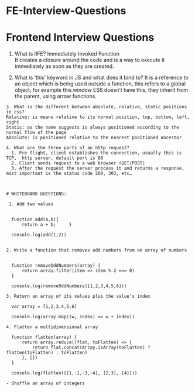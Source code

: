 # FE-Interview-Questions

# Frontend Interview Questions

1. What is IIFE?
Immediately Invoked Function   
It creates a closure around the code and is a way to execute it immediately as soon as they are created.
	

  2. What is ‘this’ keyword in JS and what does it bind to?
	 It is a reference to an object which is being used outside a function, this refers to a global object, for example this.window
  	ES6 doesn’t have this, they inherit from the parent, using arrow functions.

	3. What is the different between absolute, relative, static positions in css?
	Relative: is means relative to its normal position, top, bottom, left, right
	Static: as the name suggests is always positioned according to the normal flow of the page
	Absolute: is positioned relative to the nearest positioned ancestor

	4. What are the three parts of an http request?
	  1. Pre flight, client establishes the connection, usually this is TCP,  http server, default port is 80
	  2. Client sends request to a web browser (GET/POST)
	  3. After the request the server process it and returns a response, most important is the status code 200, 303, etc…



	# WHITEBOARD QUESTIONS:

	 1. Add two values


	  function add(a,b){
		  return a + b; 	}

	  console.log(add(1,2))
	

	2. Write a function that removes odd numbers from an array of numbers
	

	  function removeOddNumbers(array) {
  		  return array.filter(item => item % 2 === 0)
	  }

	  console.log(removeOddNumbers([1,2,3,4,5,6]))

	3. Return an array of its values plus the value’s index
	
	  var array = [1,2,3,4,5,6]

	  console.log(array.map((w, index) => w + index))

	4. Flatten a multidimensional array

	  function flatten(array) {
		  return array.reduce((flat, toFlatten) => {
			  return flat.concat(Array.isArray(toFlatten) ? flatten(toFlatten) : toFlatten)
		  }, [])
	  }

	  console.log(flatten([[1,-1,-3,-4], [2,3], [4]]))

	- Shuffle an array of integers 

	
